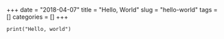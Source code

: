 +++ 
date = "2018-04-07"
title = "Hello, World"
slug = "hello-world" 
tags = []
categories = []
+++

```
print("Hello, world")
```
